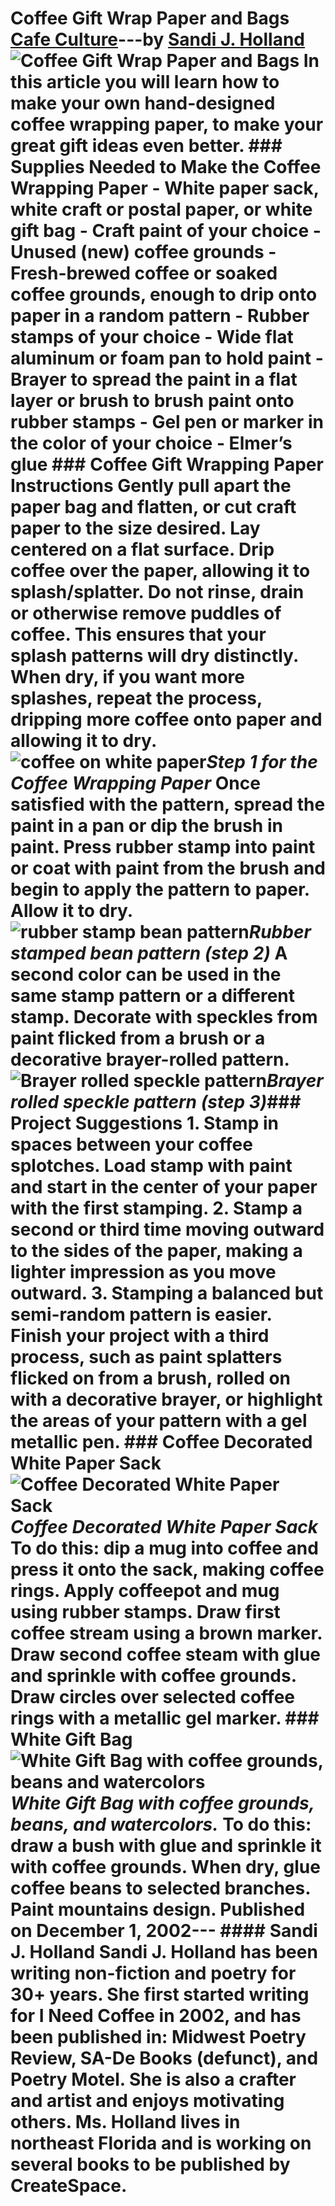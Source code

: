 # Coffee Gift Wrap Paper and Bags [Cafe Culture](https://ineedcoffee.com/section/cafe-culture/)---by [Sandi J. Holland](https://ineedcoffee.com/by/sandi-j-holland/)![Coffee Gift Wrap Paper and Bags](https://ineedcoffee.com/images/posts/coffee-gift-wrap-paper-and-bags/cpapere.jpg) In this article you will learn how to make your own hand-designed coffee wrapping paper, to make your great gift ideas even better. ### Supplies Needed to Make the Coffee Wrapping Paper - White paper sack, white craft or postal paper, or white gift bag - Craft paint of your choice - Unused (new) coffee grounds - Fresh-brewed coffee or soaked coffee grounds, enough to drip onto paper in a random pattern - Rubber stamps of your choice - Wide flat aluminum or foam pan to hold paint - Brayer to spread the paint in a flat layer or brush to brush paint onto rubber stamps - Gel pen or marker in the color of your choice - Elmer’s glue ### Coffee Gift Wrapping Paper Instructions Gently pull apart the paper bag and flatten, or cut craft paper to the size desired. Lay centered on a flat surface. Drip coffee over the paper, allowing it to splash/splatter. Do not rinse, drain or otherwise remove puddles of coffee. This ensures that your splash patterns will dry distinctly. When dry, if you want more splashes, repeat the process, dripping more coffee onto paper and allowing it to dry.![coffee on white paper](https://ineedcoffee.com/assets/cpapera1.Ch-6tjU2_1pv0mi.webp)_Step 1 for the Coffee Wrapping Paper_ Once satisfied with the pattern, spread the paint in a pan or dip the brush in paint. Press rubber stamp into paint or coat with paint from the brush and begin to apply the pattern to paper. Allow it to dry.![rubber stamp bean pattern](https://ineedcoffee.com/assets/cpaperb.BrHzorTW_2rLOb7.webp)_Rubber stamped bean pattern (step 2)_ A second color can be used in the same stamp pattern or a different stamp. Decorate with speckles from paint flicked from a brush or a decorative brayer-rolled pattern.![Brayer rolled speckle pattern](https://ineedcoffee.com/assets/cpaperc.2M61M2xs_g15re.webp)_Brayer rolled speckle pattern (step 3)_### Project Suggestions 1. Stamp in spaces between your coffee splotches. Load stamp with paint and start in the center of your paper with the first stamping. 2. Stamp a second or third time moving outward to the sides of the paper, making a lighter impression as you move outward. 3. Stamping a balanced but semi-random pattern is easier. Finish your project with a third process, such as paint splatters flicked on from a brush, rolled on with a decorative brayer, or highlight the areas of your pattern with a gel metallic pen. ### Coffee Decorated White Paper Sack![Coffee Decorated White Paper Sack](https://ineedcoffee.com/assets/cpapere.Cj99Nsqf_1P3BRF.webp)_Coffee Decorated White Paper Sack_ To do this: dip a mug into coffee and press it onto the sack, making coffee rings. Apply coffeepot and mug using rubber stamps. Draw first coffee stream using a brown marker. Draw second coffee steam with glue and sprinkle with coffee grounds. Draw circles over selected coffee rings with a metallic gel marker. ### White Gift Bag![White Gift Bag with coffee grounds, beans and watercolors](https://ineedcoffee.com/assets/cpaperd.lga7x5Xv_2w03cX.webp)_White Gift Bag with coffee grounds, beans, and watercolors._ To do this: draw a bush with glue and sprinkle it with coffee grounds. When dry, glue coffee beans to selected branches. Paint mountains design. Published on December 1, 2002--- #### Sandi J. Holland Sandi J. Holland has been writing non-fiction and poetry for 30+ years. She first started writing for I Need Coffee in 2002, and has been published in: Midwest Poetry Review, SA-De Books (defunct), and Poetry Motel. She is also a crafter and artist and enjoys motivating others. Ms. Holland lives in northeast Florida and is working on several books to be published by CreateSpace.